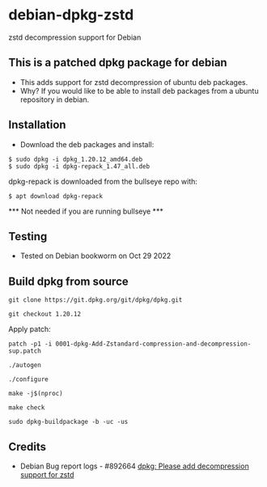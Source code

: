 # debian-dpkg-zstd
 zstd decompression support for Debian

## This is a patched dpkg package for debian

 - This adds support for zstd decompression of ubuntu deb packages.
 - Why? If you would like to be able to install deb packages from a ubuntu repository in debian.

## Installation
- Download the deb packages and install:

```
$ sudo dpkg -i dpkg_1.20.12_amd64.deb
$ sudo dpkg -i dpkg-repack_1.47_all.deb
```

dpkg-repack is downloaded from the bullseye repo with:

```
$ apt download dpkg-repack
```
*** Not needed if you are running bullseye ***

## Testing

- Tested on Debian bookworm on Oct 29 2022

## Build dpkg from source

`git clone https://git.dpkg.org/git/dpkg/dpkg.git`

`git checkout 1.20.12`

Apply patch: 

`patch -p1 -i 0001-dpkg-Add-Zstandard-compression-and-decompression-sup.patch`

`./autogen`

`./configure`

`make -j$(nproc)`

`make check`

`sudo dpkg-buildpackage -b -uc -us`


## Credits

 - Debian Bug report logs - #892664 [dpkg: Please add decompression support for zstd](https://bugs.debian.org/cgi-bin/bugreport.cgi?bug=892664)